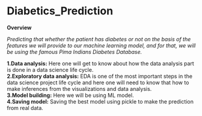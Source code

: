 # Diabetics_Prediction

**Overview**

*Predicting that whether the patient has diabetes or not on the basis of the features we will provide to our machine learning model, and for that, we will be using the famous Pima Indians Diabetes Database.*

**1.Data analysis:** Here one will get to know about how the data analysis part is done in a data science life cycle.<br/>
**2.Exploratory data analysis:** EDA is one of the most important steps in the data science project life cycle and here one will need to know that how to make inferences from the visualizations and data analysis.<br/>
**3.Model building:** Here we will be using ML model.<br/>
**4.Saving model:** Saving the best model using pickle to make the prediction from real data.<br/>
